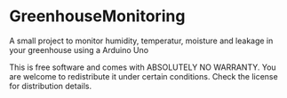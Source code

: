 # GreenhouseMonitoring
A small project to monitor humidity, temperatur, moisture and leakage in your greenhouse using a Arduino Uno 

This is free software and comes with ABSOLUTELY NO WARRANTY. You are welcome to redistribute it under certain conditions. Check the license for distribution details.
